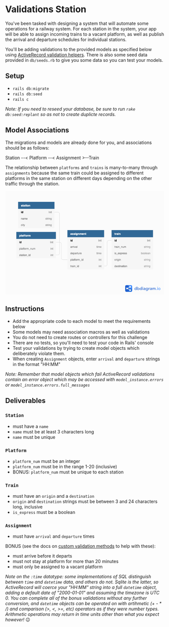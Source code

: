 # Validations Station

You've been tasked with designing a system that will automate some operations for a railway system.  For each station in the system, your app will be able to assign incoming trains to a vacant platform, as well as publish the arrival and departure schedules for individual stations.

You'll be adding validations to the provided models as specified below using [ActiveRecord validation helpers](https://guides.rubyonrails.org/active_record_validations.html). There is also some seed data provided in `db/seeds.rb` to give you some data so you can test your models.

## Setup
- `rails db:migrate`
- `rails db:seed`
- `rails c`

_Note: If you need to reseed your database, be sure to run `rake db:seed:replant` so as not to create duplicte records._

## Model Associations
The migrations and models are already done for you, and associations should be as follows: 

Station --< Platform --< Assignment >--Train

The relationship between `platforms` and `trains` is many-to-many through `assignments` because the same train could be assigned to different platforms in the same station on different days depending on the other traffic through the station.

![domain diagram](train_station.png)

## Instructions

- Add the appropriate code to each model to meet the requirements below
- Some models may need association macros as well as validations
- You do not need to create routes or controllers for this challenge
- There are no tests, so you'll need to test your code in Rails' console
- Test your validations by trying to create model objects which deliberately violate them.
- When creating `Assignment` objects, enter `arrival` and `departure` strings in the format "HH:MM" 

_Note: Remember that model objects which fail ActiveRecord validations contain an error object which may be accessed with `model_instance.errors` or `model_instance.errors.full_messages`_


## Deliverables

### `Station`
- must have a `name`
- `name` must be at least 3 characters long
- `name` must be unique

### `Platform`
- `platform_num` must be an integer
- `platform_num` must be in the range 1-20 (inclusive)
- BONUS: `platform_num` must be unique to each station

### `Train`
- must have an `origin` and a `destination`
- `origin` and `destination` strings must be between 3 and 24 characters long, inclusive
- `is_express` must be a boolean

### `Assignment`
- must have `arrival` and `departure` times

BONUS (see the docs on [custom validation methods](https://guides.rubyonrails.org/active_record_validations.html#custom-methods) to help with these):
- must arrive before it departs
- must not stay at platform for more than 20 minutes
- must only be assigned to a vacant platform

_Note on the `:time` datatype: some implementations of SQL distinguish between `time` and `datetime` data, and others do not. Sqlite is the latter, so ActiveRecord will coerce your "HH:MM" string into a full `datetime` object, adding a default date of "2000-01-01" and assuming the timezone is UTC 0.  You can complete all of the bonus validations without any further conversion, and `datetime` objects can be operated on with artihmetic (+ - * /) and comparison (>, <, >=, etc) operators as if they were number types. Arithmetic operations may return in time units other than what you expect however!_  😉
